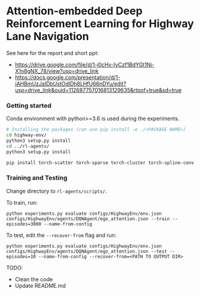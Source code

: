 # Attention-embedded Deep Reinforcement Learning for Highway Lane Navigation

See here for the report and short ppt:
- https://drive.google.com/file/d/1-j0cHv-IyCzf1BdYGt1Ni-X1n8gNX_78/view?usp=drive_link
- https://docs.google.com/presentation/d/1-jAHBmUzJaIDbUstOdlDh8LHfU66nDYu/edit?usp=drive_link&ouid=112687757016813129635&rtpof=true&sd=true

### Getting started
Conda environment with python>=3.6 is used during the experiments.
```sh
# Installing the packages (can use pip install -e ./<PACKAGE NAME>)
cd highway-env/
python3 setup.py install
cd ../rl-agents/
python3 setup.py install

pip install torch-scatter torch-sparse torch-cluster torch-spline-conv torch-geometric

```


### Training and Testing
Change directory to `rl-agents/scripts/`. 

To train, run:

```
python experiments.py evaluate configs/HighwayEnv/env.json configs/HighwayEnv/agents/DQNAgent/ego_attention.json --train --episodes=3000 --name-from-config
```

To test, edit the `--recover-from` flag and run:
```
python experiments.py evaluate configs/HighwayEnv/env.json configs/HighwayEnv/agents/DQNAgent/ego_attention.json --test --episodes=10 --name-from-config --recover-from=<PATH TO OUTPUT DIR>
```


TODO: 
- Clean the code
- Update README.md 